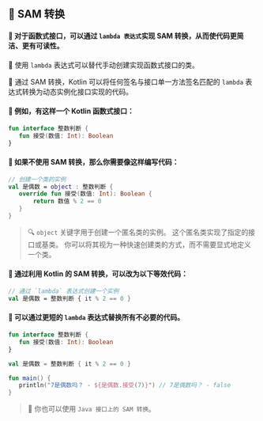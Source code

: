 ## 🔄 SAM 转换

#### 🌟 对于函数式接口，可以通过 `lambda 表达式`实现 SAM 转换，从而使代码更简洁、更有可读性。

🚀 使用 `lambda` 表达式可以替代手动创建实现函数式接口的类。

🔧 通过 SAM 转换，Kotlin 可以将任何签名与接口单一方法签名匹配的 `lambda` 表达式转换为动态实例化接口实现的代码。

#### 🌈 例如，有这样一个 Kotlin 函数式接口：

```kotlin
fun interface 整数判断 {
   fun 接受(数值: Int): Boolean
}
```

#### 🌟 如果不使用 SAM 转换，那么你需要像这样编写代码：

```kotlin
// 创建一个类的实例
val 是偶数 = object : 整数判断 {
   override fun 接受(数值: Int): Boolean {
       return 数值 % 2 == 0
   }
}
```

> 🔍 `object` 关键字用于创建一个匿名类的实例。
> 这个匿名类实现了指定的接口或基类。
> 你可以将其视为一种快速创建类的方式，而不需要显式地定义一个类。

#### 🔄 通过利用 Kotlin 的 SAM 转换，可以改为以下等效代码：

```kotlin
// 通过 `lambda` 表达式创建一个实例
val 是偶数 = 整数判断 { it % 2 == 0 }
```

#### 🚀 可以通过更短的 `lambda` 表达式替换所有不必要的代码。

```kotlin
fun interface 整数判断 {
   fun 接受(数值: Int): Boolean
}

val 是偶数 = 整数判断 { it % 2 == 0 }

fun main() {
   println("7是偶数吗？ - ${是偶数.接受(7)}") // 7是偶数吗？ - false
}
```


> 🔗 你也可以使用 `Java 接口上的 SAM 转换`。